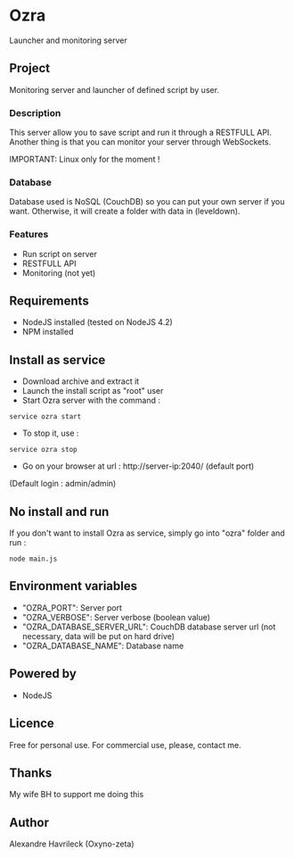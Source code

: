 # Ozra
Launcher and monitoring server

## Project
Monitoring server and launcher of defined script by user.

### Description
This server allow you to save script and run it through a RESTFULL API.
Another thing is that you can monitor your server through WebSockets.

IMPORTANT: Linux only for the moment !

### Database
Database used is NoSQL (CouchDB) so you can put your own server if you want.
Otherwise, it will create a folder with data in (leveldown).

### Features
- Run script on server
- RESTFULL API
- Monitoring (not yet)

## Requirements
- NodeJS installed (tested on NodeJS 4.2)
- NPM installed

## Install as service
- Download archive and extract it
- Launch the install script as "root" user
- Start Ozra server with the command :
```
service ozra start
```
- To stop it, use :
```
service ozra stop
```
- Go on your browser at url : http://server-ip:2040/ (default port)

(Default login : admin/admin)

## No install and run
If you don't want to install Ozra as service, simply go into "ozra" folder and run :
```
node main.js
```

## Environment variables
- "OZRA_PORT": Server port
- "OZRA_VERBOSE": Server verbose (boolean value)
- "OZRA_DATABASE_SERVER_URL": CouchDB database server url (not necessary, data will be put on hard drive)
- "OZRA_DATABASE_NAME": Database name

## Powered by
- NodeJS

## Licence
Free for personal use. For commercial use, please, contact me.

## Thanks
My wife BH to support me doing this

## Author
Alexandre Havrileck (Oxyno-zeta)
